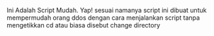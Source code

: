 Ini Adalah Script Mudah. Yap! sesuai namanya script ini dibuat untuk mempermudah orang ddos dengan cara menjalankan script tanpa mengetikkan cd atau biasa disebut change directory
